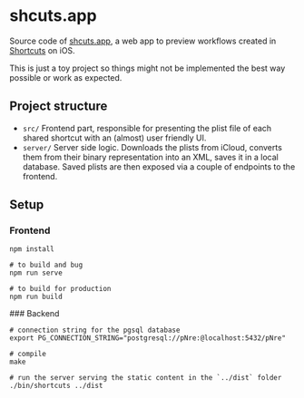 # shcuts.app

Source code of [shcuts.app](https://shcuts.app), a web app to preview workflows created in [Shortcuts](https://support.apple.com/guide/shortcuts/welcome/ios) on iOS.

This is just a toy project so things might not be implemented the best way possible or work as expected.

## Project structure

- `src/` Frontend part, responsible for presenting  the plist file of each shared shortcut with an (almost) user friendly UI.
- `server/` Server side logic. 
Downloads the plists from iCloud, converts them from their binary representation into an XML, saves it in a local database. Saved plists are then exposed via a couple of endpoints to the frontend.

## Setup
### Frontend
```
npm install

# to build and bug
npm run serve

# to build for production
npm run build
```

### Backend
```
# connection string for the pgsql database
export PG_CONNECTION_STRING="postgresql://pNre:@localhost:5432/pNre"

# compile
make

# run the server serving the static content in the `../dist` folder
./bin/shortcuts ../dist
```
